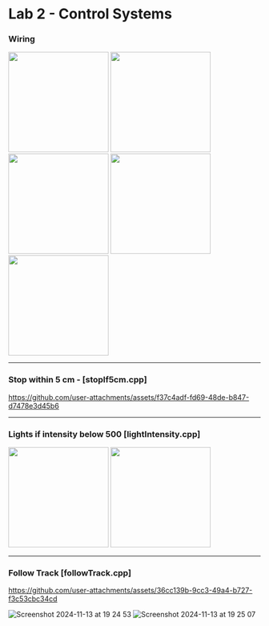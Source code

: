 # Lab 2 - Control Systems

### Wiring

<img src="https://github.com/user-attachments/assets/333b63ea-2d61-4282-bf44-4e5df071122d" width="200">
<img src="https://github.com/user-attachments/assets/8a402081-6bba-4477-b08a-0c4f74662abd" width="200">
<img src="https://github.com/user-attachments/assets/9e92d4bf-e270-42d3-a9c0-09f9a552e1d7" width="200">
<img src="https://github.com/user-attachments/assets/4ccfd0da-5e2b-479c-9a25-8d5e9ad4d9f4" width="200">
<img src="https://github.com/user-attachments/assets/40ce7ebb-c1d3-4887-91a6-b69cf0604c86" width="200">


---

### Stop within 5 cm - [stopIf5cm.cpp]


https://github.com/user-attachments/assets/f37c4adf-fd69-48de-b847-d7478e3d45b6

---

### Lights if intensity below 500 [lightIntensity.cpp]

<img src="https://github.com/user-attachments/assets/61a4640a-b954-45ef-ad30-1966b7952df0" width="200">
<img src="https://github.com/user-attachments/assets/807588b4-6ac2-4d2d-9026-b42f9cb92835" width="200">


--- 

### Follow Track [followTrack.cpp]


https://github.com/user-attachments/assets/36cc139b-9cc3-49a4-b727-f3c53cbc34cd


![Screenshot 2024-11-13 at 19 24 53](https://github.com/user-attachments/assets/6a796747-c951-477c-b00e-d6cd4c4465b3)
![Screenshot 2024-11-13 at 19 25 07](https://github.com/user-attachments/assets/41356ede-e1b4-402f-991b-5575e3836bf7)
